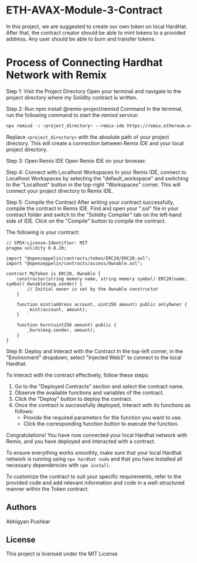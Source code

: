# ETH-AVAX-Module-3-Contract

In this project, we are suggested to create our own token on local HardHat. After that, the contract creator should be able to mint tokens to a provided address. Any user should be able to burn and transfer tokens.

# Process of Connecting Hardhat Network with Remix

Step 1: Visit the Project Directory
Open your terminal and navigate to the project directory where my Solidity contract is written.

Step 2: Run npm install @remix-project/remixd Command
In the terminal, run the following command to start the remixd service:
```bash
npx remixd -s <project_directory> --remix-ide https://remix.ethereum.org
```
Replace `<project_directory>` with the absolute path of your project directory. This will create a connection between Remix IDE and your local project directory.

Step 3: Open Remix IDE
Open Remix IDE on your browser.

Step 4: Connect with Localhost Workspaces
In your Remix IDE, connect to Localhost Workspaces by selecting the "default_workspace" and switching to the "Localhost" button in the top-right "Workspaces" corner. This will connect your project directory to Remix IDE.

Step 5: Compile the Contract
After writing your contract successfully, compile the contract in Remix IDE. Find and open your ".sol" file in your contract folder and switch to the "Solidity Compiler" tab on the left-hand side of IDE. Click on the "Compile" button to compile the contract.

The following is your contract:
```solidity
// SPDX-License-Identifier: MIT
pragma solidity 0.8.20;

import "@openzeppelin/contracts/token/ERC20/ERC20.sol";
import "@openzeppelin/contracts/access/Ownable.sol";

contract MyToken is ERC20, Ownable {
    constructor(string memory name, string memory symbol) ERC20(name, symbol) Ownable(msg.sender) {
        // Initial owner is set by the Ownable constructor
    }

    function mint(address account, uint256 amount) public onlyOwner {
        _mint(account, amount);
    }

    function burn(uint256 amount) public {
        _burn(msg.sender, amount);
    }
}
```

Step 6: Deploy and Interact with the Contract
In the top-left corner, in the "Environment" dropdown, select "Injected Web3" to connect to the local Hardhat.

To interact with the contract effectively, follow these steps:

1. Go to the "Deployed Contracts" section and select the contract name.
2. Observe the available functions and variables of the contract.
3. Click the "Deploy" button to deploy the contract.
4. Once the contract is successfully deployed, interact with its functions as follows:
   - Provide the required parameters for the function you want to use.
   - Click the corresponding function button to execute the function.

Congratulations! You have now connected your local Hardhat network with Remix, and you have deployed and interacted with a contract.

To ensure everything works smoothly, make sure that your local Hardhat network is running using `npx hardhat node` and that you have installed all necessary dependencies with `npm install`.

To customize the contract to suit your specific requirements, refer to the provided code and add relevant information and code in a well-structured manner within the Token contract.

## Authors
Abhigyan Pushkar

## License
This project is licensed under the MIT License
